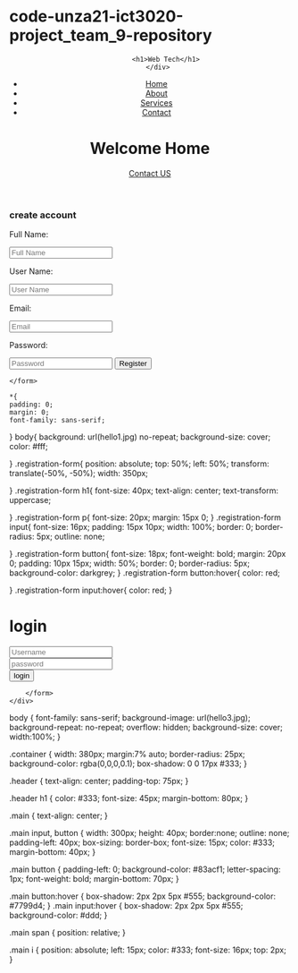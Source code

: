 # code-unza21-ict3020-project_team_9-repository<!DOCTYPE html>

<html lang="en">
<head>
    <meta charset="UTF-8">
    <title>How to Create responsive Homepage</title>
    <link href="https://fonts.googleapis.com/css2?family=Poppins:wght@400;600;700;900&display=swap" rel="stylesheet">
    <link rel="stylesheet" type="text/css" href="anie.css">   
</head>
<body>
    <header>
    <div class="wrapper">
        <div class="logo">
            
            <h1>Web Tech</h1>
        </div>
<ul class="nav-area">
<li><a href="#">Home</a></li>
<li><a href="#">About</a></li>
<li><a href="#">Services</a></li>
<li><a href="#">Contact</a></li>
</ul>
</div>
<div class="welcome-text">
        <h1>
Welcome <span>Home</span></h1>
<a href="#">Contact US</a>
    </div>
</header>

</body>
</html>




<!DOCTYPE html>
<html>
<head>
	<title>registration form</title>
	<link rel="stylesheet" type="text/css" href="stylee.css">
</head>
<body>
<div class="registration-form">
	<h3>create account</h3>
	<form action="#" method="post">
		<p>Full Name:</p>
		<input type="text" name="fullname" placeholder="Full Name" required="">
		<p>User Name:</p>
		<input type="text" name="username" placeholder="User Name" required="">
		<p>Email:</p>
		<input type="email" name="email" placeholder="Email" required="">
		<p>Password:</p>
		<input type="password" name="password" placeholder="Password" required="">
		<button type="submit">Register</button>
	
	</form>
</body>
</html>
    
    *{
	padding: 0;
	margin: 0;
	font-family: sans-serif;
}
body{
	background: url(hello1.jpg) no-repeat;
	background-size: cover;
	color: #fff; 

}
.registration-form{
	position: absolute;
	top: 50%;
	left: 50%; 
	transform: translate(-50%, -50%);
	width: 350px;

}
.registration-form h1{
	font-size: 40px;
	text-align: center;
	text-transform: uppercase;
   
}
.registration-form p{
	font-size: 20px;
	margin: 15px 0;
}
.registration-form input{
	font-size: 16px;
	padding: 15px 10px;
	width: 100%;
	border: 0;
	border-radius: 5px;
	outline: none;
	
}
.registration-form button{
	font-size: 18px;
	font-weight: bold;
	margin: 20px 0;
	padding: 10px 15px;
	width: 50%;
	border: 0;
	border-radius: 5px;
	background-color: darkgrey;
   }
   .registration-form button:hover{
   	color: red;
   	
   }
   .registration-form input:hover{
   	color: red;
   }
    
<!DOCTYPE html>
<html>
<head>
	<title>login</title>
	<link rel="stylesheet" type="text/css" href="fontawesome/css/all.min.css">
	<link rel="stylesheet" type="text/css" href="mi.css">
</head>
<body>
<div class="container">
	<div class="header">
		<h1>login</h1>
	</div>
	<div class="main">
		<form>
			<span>
				<i class="fafa-user"></i>
				<input type="text" placeholder="Username" name="" required="">
			</span><br>
			<span>
				<i class="fafa-lock"></i>
				<input type="password" placeholder="password" name="" required="">
			</span><br>
				<button><a href="www.google.com"></a> login</button>

		</form>
	</div>
</div>
	body {
	font-family: sans-serif;	
	background-image: url(hello3.jpg);
	background-repeat: no-repeat;
	overflow: hidden;
	background-size: cover;
	width:100%;
}

.container {
	width: 380px;
	margin:7% auto;
	border-radius: 25px;
	background-color: rgba(0,0,0,0.1);
	box-shadow: 0 0 17px #333;
}

.header {
	text-align: center;
	padding-top: 75px;
}

.header h1 {
	color: #333;
	font-size: 45px;
	margin-bottom: 80px;
}

.main {
	text-align: center;
}

.main input, button {
	width: 300px;
	height: 40px;
	border:none;
	outline: none;
	padding-left: 40px;
	box-sizing: border-box;
	font-size: 15px;
	color: #333;
	margin-bottom: 40px;
}

.main button {
	padding-left: 0;
	background-color: #83acf1;
	letter-spacing: 1px;
	font-weight: bold;
	margin-bottom: 70px;
}

.main button:hover {
	box-shadow: 2px 2px 5px #555;
	background-color: #7799d4;
}
.main input:hover {
	box-shadow: 2px 2px 5px #555;
	background-color: #ddd;
}

.main span {
	position: relative;
}

.main i {
	position: absolute;
	left: 15px;
	color: #333;
	font-size: 16px;
	top: 2px;
}


</body>
</html>
